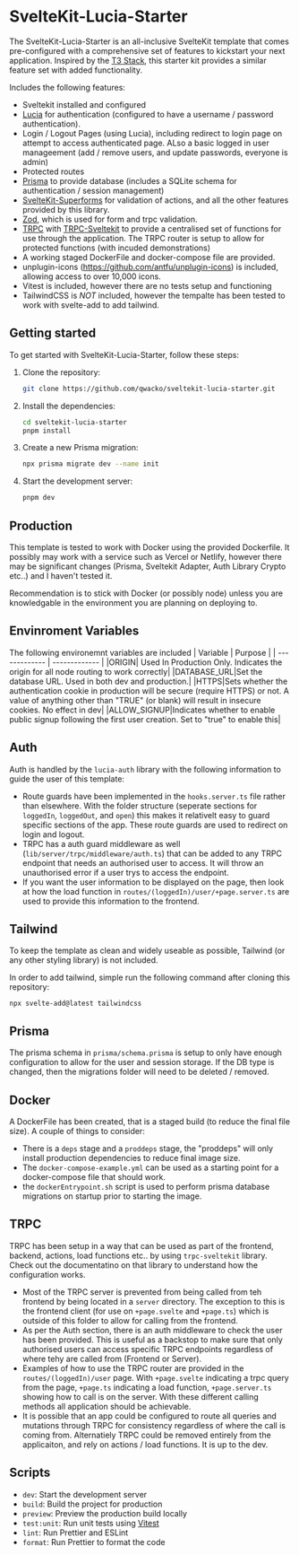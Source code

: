 # SvelteKit-Lucia-Starter

The SvelteKit-Lucia-Starter is an all-inclusive SvelteKit template that comes pre-configured with a comprehensive set of features to kickstart your next application. Inspired by the [T3 Stack](https://create.t3.gg/), this starter kit provides a similar feature set with added functionality.

Includes the following features:

- Sveltekit installed and configured
- [Lucia](https://lucia-auth.com/) for authentication (configured to have a username / password authentication).
- Login / Logout Pages (using Lucia), including redirect to login page on attempt to access authenticated page. ALso a basic logged in user manageement (add / remove users, and update passwords, everyone is admin)
- Protected routes
- [Prisma](https://www.prisma.io/) to provide database (includes a SQLite schema for authentication / session management)
- [SvelteKit-Superforms](https://github.com/ciscoheat/sveltekit-superforms) for validation of actions, and all the other features provided by this library.
- [Zod](https://github.com/colinhacks/zod), which is used for form and trpc validation.
- [TRPC](https://trpc.io/) with [TRPC-Sveltekit](https://icflorescu.github.io/trpc-sveltekit) to provide a centralised set of functions for use through the application. The TRPC router is setup to allow for protected functions (with incuded demonstrations)
- A working staged DockerFile and docker-compose file are provided.
- unplugin-icons (https://github.com/antfu/unplugin-icons) is included, allowing access to over 10,000 icons.
- Vitest is included, however there are no tests setup and functioning
- TailwindCSS is _NOT_ included, however the tempalte has been tested to work with svelte-add to add tailwind.

## Getting started

To get started with SvelteKit-Lucia-Starter, follow these steps:

1. Clone the repository:
   ```bash
   git clone https://github.com/qwacko/sveltekit-lucia-starter.git
   ```
2. Install the dependencies:

   ```bash
   cd sveltekit-lucia-starter
   pnpm install
   ```

3. Create a new Prisma migration:

   ```bash
   npx prisma migrate dev --name init
   ```

4. Start the development server:
   ```bash
   pnpm dev
   ```

## Production

This template is tested to work with Docker using the provided Dockerfile. It possibly may work with a service such as Vercel or Netlify, however there may be significant changes (Prisma, Sveltekit Adapter, Auth Library Crypto etc..) and I haven't tested it.

Recommendation is to stick with Docker (or possibly node) unless you are knowledgable in the environment you are planning on deploying to.

## Envinroment Variables

The following environemnt variables are included
| Variable | Purpose |
| ------------- | ------------- |
|ORIGIN| Used In Production Only. Indicates the origin for all node routing to work correctly|
|DATABASE_URL|Set the database URL. Used in both dev and production.|
|HTTPS|Sets whether the authentication cookie in production will be secure (require HTTPS) or not. A value of anything other than "TRUE" (or blank) will result in insecure cookies. No effect in dev|
|ALLOW_SIGNUP|Indicates whether to enable public signup following the first user creation. Set to "true" to enable this|

## Auth

Auth is handled by the `lucia-auth` library with the following information to guide the user of this template:

- Route guards have been implemented in the `hooks.server.ts` file rather than elsewhere. With the folder structure (seperate sections for `loggedIn`, `loggedOut`, and `open`) this makes it relativelt easy to guard specific sections of the app. These route guards are used to redirect on login and logout.
- TRPC has a auth guard middleware as well (`lib/server/trpc/middleware/auth.ts`) that can be added to any TRPC endpoint that needs an authorised user to access. It will throw an unauthorised error if a user trys to access the endpoint.
- If you want the user information to be displayed on the page, then look at how the load function in `routes/(loggedIn)/user/+page.server.ts` are used to provide this information to the frontend.

## Tailwind

To keep the template as clean and widely useable as possible, Tailwind (or any other styling library) is not included.

In order to add tailwind, simple run the following command after cloning this repository:

`npx svelte-add@latest tailwindcss`

## Prisma

The prisma schema in `prisma/schema.prisma` is setup to only have enough configuration to allow for the user and session storage.
If the DB type is changed, then the migrations folder will need to be deleted / removed.

## Docker

A DockerFile has been created, that is a staged build (to reduce the final file size). A couple of things to consider:

- There is a `deps` stage and a `proddeps` stage, the "proddeps" will only install production dependencies to reduce final image size.
- The `docker-compose-example.yml` can be used as a starting point for a docker-compose file that should work.
- the `dockerEntrypoint.sh` script is used to perform prisma database migrations on startup prior to starting the image.

## TRPC

TRPC has been setup in a way that can be used as part of the frontend, backend, actions, load functions etc.. by using `trpc-sveltekit` library. Check out the documentatino on that library to understand how the configuration works.

- Most of the TRPC server is prevented from being called from teh frontend by being located in a `server` directory. The exception to this is the frontend client (for use on `+page.svelte` and `+page.ts`) which is outside of this folder to allow for calling from the frontend.
- As per the Auth section, there is an auth middleware to check the user has been provided. This is useful as a backstop to make sure that only authorised users can access specific TRPC endpoints regardless of where tehy are called from (Frontend or Server).
- Examples of how to use the TRPC router are provided in the `routes/(loggedIn)/user` page. With `+page.svelte` indicating a trpc query from the page, `+page.ts` indicating a load function, `+page.server.ts` showing how to call is on the server. With these different calling methods all application should be achievable.
- It is possible that an app could be configured to route all queries and mutations through TRPC for consistency regardless of where the call is coming from. Alternatiely TRPC could be removed entirely from the applicaiton, and rely on actions / load functions. It is up to the dev.

## Scripts

- `dev`: Start the development server
- `build`: Build the project for production
- `preview`: Preview the production build locally
- `test:unit`: Run unit tests using [Vitest](https://vitest.dev/)
- `lint`: Run Prettier and ESLint
- `format`: Run Prettier to format the code

```

```

